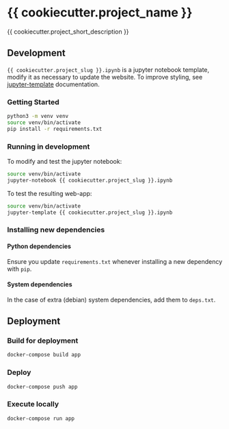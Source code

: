 # {{ cookiecutter.project_name }}

{{ cookiecutter.project_short_description }}

## Development
`{{ cookiecutter.project_slug }}.ipynb` is a jupyter notebook template, modify it as necessary to update the website. To improve styling, see [jupyter-template](https://github.com/maayanlab/jupyter-template/) documentation.

### Getting Started
```bash
python3 -m venv venv
source venv/bin/activate
pip install -r requirements.txt
```

### Running in development
To modify and test the jupyter notebook:
```bash
source venv/bin/activate
jupyter-notebook {{ cookiecutter.project_slug }}.ipynb
```

To test the resulting web-app:
```bash
source venv/bin/activate
jupyter-template {{ cookiecutter.project_slug }}.ipynb
```

### Installing new dependencies

#### Python dependencies
Ensure you update `requirements.txt` whenever installing a new dependency with `pip`.

#### System dependencies
In the case of extra (debian) system dependencies, add them to `deps.txt`.

## Deployment

### Build for deployment
```bash
docker-compose build app
```

### Deploy
```bash
docker-compose push app
```

### Execute locally
```
docker-compose run app
```
